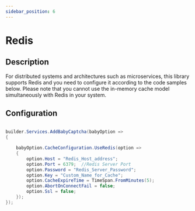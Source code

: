 ```yaml
---
sidebar_position: 6
---
```


# Redis

## Description

For distributed systems and architectures such as microservices, this library supports Redis and you need to configure it according to the code samples below. Please note that you cannot use the in-memory cache model simultaneously with Redis in your system.




## Configuration

```csharp

builder.Services.AddBabyCaptcha(babyOption =>
{

    babyOption.CacheConfiguration.UseRedis(option =>
    {
        option.Host = "Redis_Host_address";
        option.Port = 6379;  //Redis Server Port
        option.Password = "Redis_Server_Password";
        option.Key = "Custom_Name_for_Cache";
        option.CacheExpireTime = TimeSpan.FromMinutes(5);
        option.AbortOnConnectFail = false;
        option.Ssl = false;
    });
});


```